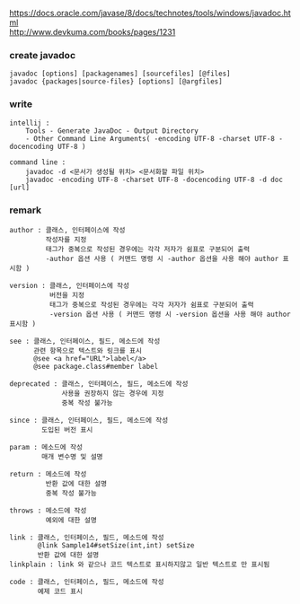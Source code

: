 https://docs.oracle.com/javase/8/docs/technotes/tools/windows/javadoc.html <br>
http://www.devkuma.com/books/pages/1231

### create javadoc
    javadoc [options] [packagenames] [sourcefiles] [@files]
    javadoc {packages|source-files} [options] [@argfiles]
    
### write
    intellij : 
        Tools - Generate JavaDoc - Output Directory
        - Other Command Line Arguments( -encoding UTF-8 -charset UTF-8 -docencoding UTF-8 )

    command line :
        javadoc -d <문서가 생성될 위치> <문서화할 파일 위치>
        javadoc -encoding UTF-8 -charset UTF-8 -docencoding UTF-8 -d doc [url]

### remark
    author : 클래스, 인터페이스에 작성 
             작성자를 지정
             태그가 중복으로 작성된 경우에는 각각 저자가 쉼표로 구분되어 출력
             -author 옵션 사용 ( 커맨드 명령 시 -author 옵션을 사용 해야 author 표시함 )
    
    version : 클래스, 인터페이스에 작성 
              버전을 지정
              태그가 중복으로 작성된 경우에는 각각 저자가 쉼표로 구분되어 출력
              -version 옵션 사용 ( 커맨드 명령 시 -version 옵션을 사용 해야 author 표시함 )
              
    see : 클래스, 인터페이스, 필드, 메소드에 작성
          관련 항목으로 텍스트와 링크를 표시
          @see <a href="URL">label</a>
          @see package.class#member label
          
    deprecated : 클래스, 인터페이스, 필드, 메소드에 작성
                 사용을 권장하지 않는 경우에 지정
                 중복 작성 불가능

    since : 클래스, 인터페이스, 필드, 메소드에 작성
            도입된 버전 표시
            
    param : 메소드에 작성
            매개 변수명 및 설명
            
    return : 메소드에 작성
             반환 값에 대한 설명
             중복 작성 불가능
    
    throws : 메소드에 작성
             예외에 대한 설명

    link : 클래스, 인터페이스, 필드, 메소드에 작성
           @link Sample14#setSize(int,int) setSize
           반환 값에 대한 설명
    linkplain : link 와 같으나 코드 텍스트로 표시하지않고 일반 텍스트로 만 표시됨
    
    code : 클래스, 인터페이스, 필드, 메소드에 작성
           예제 코드 표시
    
